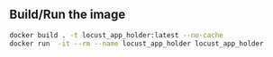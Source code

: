 

## Build/Run the image

```sh
docker build . -t locust_app_holder:latest --no-cache
docker run  -it --rm --name locust_app_holder locust_app_holder
```